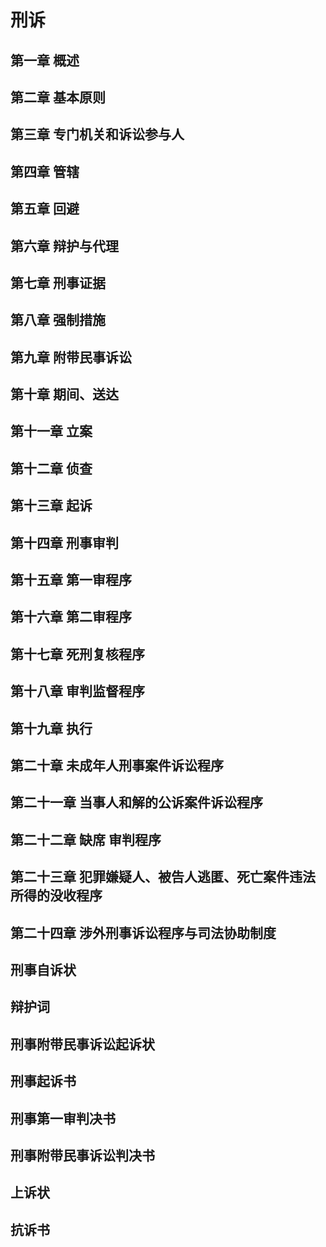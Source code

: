 # 刑诉

## 第一章 概述

## 第二章 基本原则

## 第三章 专门机关和诉讼参与人

## 第四章 管辖

## 第五章 回避

## 第六章 辩护与代理

## 第七章 刑事证据

## 第八章 强制措施

## 第九章 附带民事诉讼

## 第十章 期间、送达

## 第十一章 立案

## 第十二章 侦查

## 第十三章 起诉

## 第十四章 刑事审判

## 第十五章 第一审程序

## 第十六章 第二审程序

## 第十七章 死刑复核程序

## 第十八章 审判监督程序

## 第十九章 执行

## 第二十章 未成年人刑事案件诉讼程序

## 第二十一章 当事人和解的公诉案件诉讼程序

## 第二十二章 缺席 审判程序

## 第二十三章 犯罪嫌疑人、被告人逃匿、死亡案件违法所得的没收程序

## 第二十四章 涉外刑事诉讼程序与司法协助制度

## 刑事自诉状

## 辩护词

## 刑事附带民事诉讼起诉状

## 刑事起诉书

## 刑事第一审判决书

## 刑事附带民事诉讼判决书

## 上诉状

## 抗诉书



























































